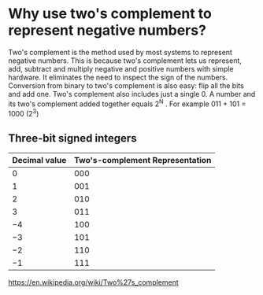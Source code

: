 # Why use two's complement to represent negative numbers?

Two's complement is the method used by most systems to represent negative numbers.  This is because two's complement lets us represent, add, subtract and multiply negative and positive numbers with simple hardware.  It eliminates the need to inspect the sign of the numbers.  Conversion from binary to two's complement is also easy: flip all the bits and add one.  Two's complement also includes just a single 0.  A number and its two's complement added together equals 2<sup>N</sup> .  For example 011 + 101 = 1000 (2<sup>3</sup>)

Three-bit signed integers
-------------------------
Decimal value|Two's-complement Representation
-------------|-------------------------------
0|000
1|001
2|010
3|011
−4|100
−3|101
−2|110
−1|111

https://en.wikipedia.org/wiki/Two%27s_complement